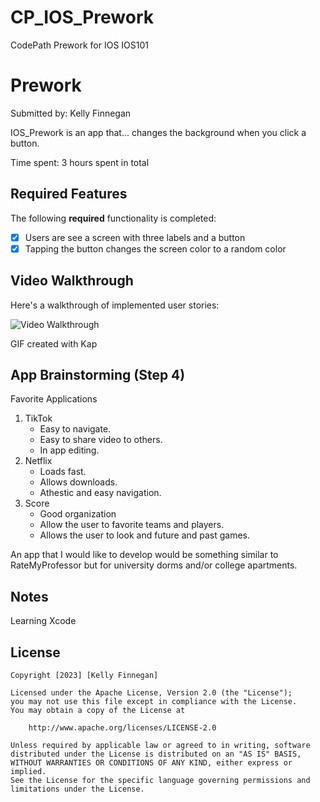 # CP_IOS_Prework
CodePath Prework for IOS IOS101

# Prework

Submitted by: Kelly Finnegan

IOS_Prework is an app that... changes the background when you click a button.

Time spent: 3 hours spent in total

## Required Features

The following **required** functionality is completed:

- [X] Users are see a screen with three labels and a button
- [X] Tapping the button changes the screen color to a random color
 
## Video Walkthrough

Here's a walkthrough of implemented user stories:

<img src='https://imgur.com/gallery/F6iiKV8' title='Video Walkthrough' width='' alt='Video Walkthrough' />

GIF created with Kap
<!-- Recommended tools:
[Kap](https://getkap.co/) for macOS
[ScreenToGif](https://www.screentogif.com/) for Windows
[peek](https://github.com/phw/peek) for Linux. -->

## App Brainstorming (Step 4)

Favorite Applications
1. TikTok
    - Easy to navigate.
    - Easy to share video to others.
    - In app editing.
2. Netflix
    - Loads fast.
    - Allows downloads.
    - Athestic and easy navigation.
3. Score
    - Good organization
    - Allow the user to favorite teams and players.
    - Allows the user to look and future and past games.
    
An app that I would like to develop would be something similar to RateMyProfessor but for university dorms and/or college apartments.

## Notes

Learning Xcode

## License

    Copyright [2023] [Kelly Finnegan]

    Licensed under the Apache License, Version 2.0 (the "License");
    you may not use this file except in compliance with the License.
    You may obtain a copy of the License at

        http://www.apache.org/licenses/LICENSE-2.0

    Unless required by applicable law or agreed to in writing, software
    distributed under the License is distributed on an "AS IS" BASIS,
    WITHOUT WARRANTIES OR CONDITIONS OF ANY KIND, either express or implied.
    See the License for the specific language governing permissions and
    limitations under the License.

